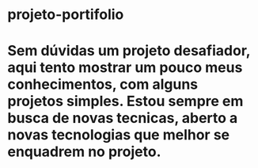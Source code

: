 # projeto-portifolio

# Sem dúvidas um projeto desafiador, aqui tento mostrar um pouco meus conhecimentos, com alguns projetos simples. Estou sempre em busca de novas tecnicas, aberto a novas tecnologias que melhor se enquadrem no projeto. 
